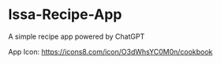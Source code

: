 # Issa-Recipe-App
A simple recipe app powered by ChatGPT


App Icon: https://icons8.com/icon/O3dWhsYC0M0n/cookbook
